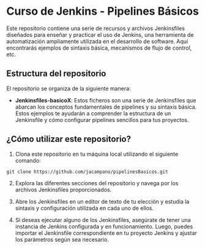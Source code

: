 # Curso de Jenkins - Pipelines Básicos

Este repositorio contiene una serie de recursos y archivos Jenkinsfiles diseñados para enseñar y practicar el uso de Jenkins, una herramienta de automatización ampliamente utilizada en el desarrollo de software. Aquí encontrarás ejemplos de sintaxis básica, mecanismos de flujo de control, etc.

## Estructura del repositorio

El repositorio se organiza de la siguiente manera:

- **Jenkinsfiles-basicoX**: Estos ficheros son una serie de Jenkinsfiles que abarcan los conceptos fundamentales de pipelines y su sintaxis básica. Estos ejemplos te ayudarán a comprender la estructura de un Jenkinsfile y cómo configurar pipelines sencillos para tus proyectos.

## ¿Cómo utilizar este repositorio?

1. Clona este repositorio en tu máquina local utilizando el siguiente comando:
```console
git clone https://github.com/jacampano/pipelinesBasicos.git
```
2. Explora las diferentes secciones del repositorio y navega por los archivos Jenkinsfiles proporcionados.

3. Abre los Jenkinsfiles en un editor de texto de tu elección y estudia la sintaxis y configuración utilizada en cada uno de ellos. 

4. Si deseas ejecutar alguno de los Jenkinsfiles, asegúrate de tener una instancia de Jenkins configurada y en funcionamiento. Luego, puedes importar el Jenkinsfile correspondiente en tu proyecto Jenkins y ajustar los parámetros según sea necesario.


